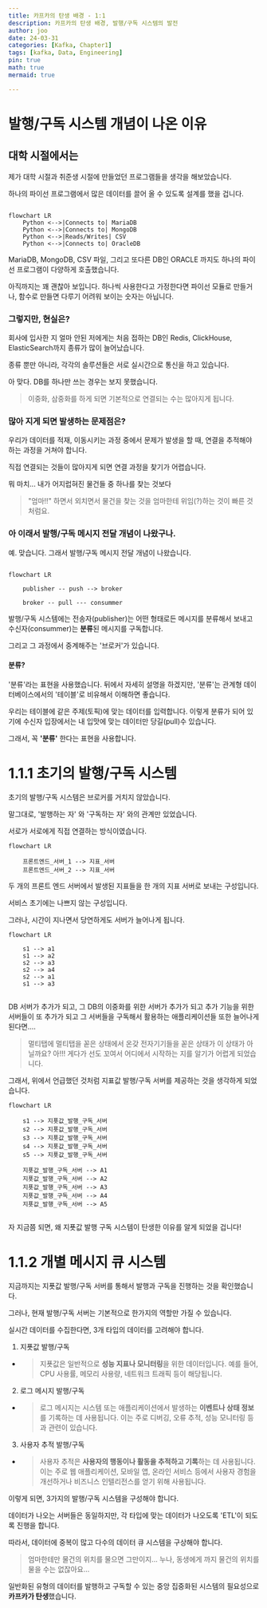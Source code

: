 ```yaml
---
title: 카프카의 탄생 배경 - 1:1
description: 카프카의 탄생 배경, 발행/구독 시스템의 발전
author: joo
date: 24-03-31
categories: [Kafka, Chapter1]
tags: [kafka, Data, Engineering]
pin: true
math: true
mermaid: true

---
```


# 발행/구독 시스템 개념이 나온 이유

## 대학 시절에서는

제가 대학 시절과 취준생 시절에 만들었던 프로그램들을 생각을 해보았습니다.

하나의 파이선 프로그램에서 많은 데이터를 끌어 올 수 있도록 설계를 했을 겁니다.


```mermaid

flowchart LR
    Python <-->|Connects to| MariaDB
    Python <-->|Connects to| MongoDB
    Python <-->|Reads/Writes| CSV
    Python <-->|Connects to| OracleDB

```


MariaDB, MongoDB, CSV 파일, 그리고 또다른 DB인 ORACLE 까지도 하나의 파이선 프로그램이 다양하게 호출했습니다.

아직까지는 꽤 괜찮아 보입니다.
하나씩 사용한다고 가정한다면 파이선 모듈로 만들거나, 함수로 만들면 다루기 어려워 보이는 숫자는 아닙니다.

### 그렇지만, 현실은?

회사에 입사한 지 얼마 안된 저에게는 처음 접하는 DB인 Redis, ClickHouse, ElasticSearch까지 종류가 많이 늘어났습니다.

종류 뿐만 아니라, 각각의 솔루션들은 서로 실시간으로 통신을 하고 있습니다.
 
아 맞다. DB를 하나만 쓰는 경우는 보지 못했습니다. 
>이중화, 삼중화를 하게 되면 기본적으로 연결되는 수는 많아지게 됩니다.

### 많아 지게 되면 발생하는 문제점은?

우리가 데이터를 적재, 이동시키는 과정 중에서 문제가 발생을 할 때, 연결을 추적해야 하는 과정을 거쳐야 합니다.

직접 연결되는 것들이 많아지게 되면 연결 과정을 찾기가 어렵습니다.

뭐 마치... 내가 어지럽혀진 물건들 중 하나를 찾는 것보다

>"엄마!!" 하면서 외치면서 물건을 찾는 것을 엄마한테 위임(?)하는 것이 빠른 것처럼요.

### 아 이래서 발행/구독 메시지 전달 개념이 나왔구나.
예. 맞습니다.
그래서 발행/구독 메시지 전달 개념이 나왔습니다.

```mermaid

flowchart LR
    
    publisher -- push --> broker
    
    broker -- pull --- consummer

```
발행/구독 시스템에는 전송자(publisher)는 어떤 형태로든 메시지를 분류해서 보내고
수신자(consummer)는 **분류**된 메시지를 구독합니다.

그리고 그 과정에서 중계해주는 '브로커'가 있습니다.

#### 분류?
'분류'라는 표현을 사용했습니다. 뒤에서 자세히 설명을 하겠지만, 
'분류'는 관계형 데이터베이스에서의 '테이블'로 비유해서 이해하면 좋습니다.

우리는 테이블에 같은 주제(토픽)에 맞는 데이터를 입력합니다. 이렇게 분류가 되어 있기에 수신자 입장에서는 내 입맛에 맞는 데이터만 당길(pull)수 있습니다.

그래서, 꼭 **'분류'** 한다는 표현을 사용합니다.

# 1.1.1 초기의 발행/구독 시스템
초기의 발행/구독 시스템은 브로커를 거치지 않았습니다.

말그대로, '발행하는 자' 와 '구독하는 자' 와의 관계만 있었습니다.

서로가 서로에게 직접 연결하는 방식이였습니다.
```mermaid
flowchart LR

    프론트엔드_서버_1 --> 지표_서버
    프론트엔드_서버_2 --> 지표_서버

```
두 개의 프론트 엔드 서버에서 발생된 지표들을 한 개의 지표 서버로 보내는 구성입니다.

서비스 초기에는 나쁘지 않는 구성입니다.

그러나, 시간이 지나면서 당연하게도 서버가 늘어나게 됩니다.

```mermaid
flowchart LR

    s1 --> a1
    s1 --> a2
    s2 --> a3
    s2 --> a4
    s2 --> a1
    s1 --> a3


```
DB 서버가 추가가 되고, 그 DB의 이중화를 위한 서버가 추가가 되고 추가 기능을 위한 서버들이 또 추가가 되고 그 서버들을 구독해서 활용하는 애플리케이션들 또한 늘어나게 된다면....


>멀티탭에 멀티탭을 꼳은 상태에서 온갖 전자기기들을 꼳은 상태가 이 상태가 아닐까요?
>아!!! 게다가 선도 꼬여서 어디에서 시작하는 지를 알기가 어렵게 되었습니다.

그래서, 위에서 언급했던 것처럼 지표값 발행/구독 서버를 제공하는 것을 생각하게 되었습니다.

```mermaid
flowchart LR

    s1 --> 지푯값_발행_구독_서버
    s2 --> 지푯값_발행_구독_서버
    s3 --> 지푯값_발행_구독_서버
    s4 --> 지푯값_발행_구독_서버
    s5 --> 지푯값_발행_구독_서버

    지푯값_발행_구독_서버 --> A1
    지푯값_발행_구독_서버 --> A2
    지푯값_발행_구독_서버 --> A3
    지푯값_발행_구독_서버 --> A4
    지푯값_발행_구독_서버 --> A5


```
자 지금쯤 되면, 왜 지푯값 발행 구독 시스템이 탄생한 이유를 알게 되었을 겁니다!

# 1.1.2 개별 메시지 큐 시스템

지금까지는 지푯값 발행/구독 서버를 통해서 발행과 구독을 진행하는 것을 확인했습니다.

그러나, 현재 발행/구독 서버는 기본적으로 한가지의 역할만 가질 수 있습니다.

실시간 데이터를 수집한다면, 3개 타입의 데이터를 고려해야 합니다.

1. 지푯값 발행/구독
- >지푯값은 일반적으로 **성능 지표나 모니터링**을 위한 데이터입니다. 예를 들어, CPU 사용률, 메모리 사용량, 네트워크 트래픽 등이 해당됩니다.

2. 로그 메시지 발행/구독
- >로그 메시지는 시스템 또는 애플리케이션에서 발생하는 **이벤트나 상태 정보**를 기록하는 데 사용됩니다. 이는 주로 디버깅, 오류 추적, 성능 모니터링 등과 관련이 있습니다.

3. 사용자 추적 발행/구독
- >사용자 추적은 **사용자의 행동이나 활동을 추적하고 기록**하는 데 사용됩니다. 이는 주로 웹 애플리케이션, 모바일 앱, 온라인 서비스 등에서 사용자 경험을 개선하거나 비즈니스 인텔리전스를 얻기 위해 사용됩니다.

이렇게 되면, 3가지의 발행/구독 시스템을 구성해야 합니다.

데이터가 나오는 서버들은 동일하지만, 각 타입에 맞는 데이터가 나오도록 'ETL'이 되도록 진행을 합니다.

따라서, 데이터에 중복이 많고 다수의 데이터 큐 시스템을 구상해야 합니다.

> 엄마한테만 물건의 위치를 물으면 그만이지... 누나, 동생에게 까지 물건의 위치를 물을 수는 없잖아요...

일반화된 유형의 데이터를 발행하고 구독할 수 있는 중앙 집중화된 시스템의 필요성으로 **카프카가 탄생**했습니다.
